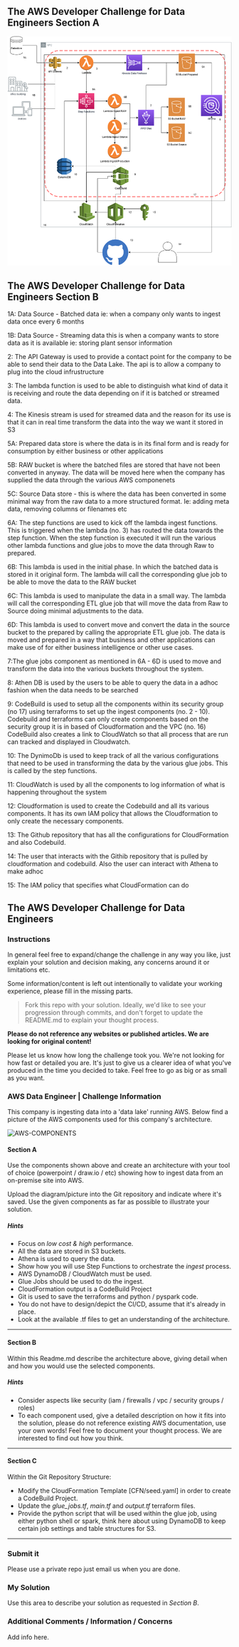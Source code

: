 ## The AWS Developer Challenge for Data Engineers Section A
![SectionA](/media/BMWInterviewDiagramV2.png)

## The AWS Developer Challenge for Data Engineers Section B

1A: Data Source - Batched data ie: when a company only wants to ingest data once every 6 months

1B: Data Source - Streaming data this is when a company wants to store data as it is available ie: storing plant sensor information

2: The API Gateway is used to provide a contact point for the company to be able to send their data to the Data Lake. The api is to allow a company to plug into the cloud infrustructure

3: The lambda function is used to be able to distinguish what kind of data it is receiving and route the data depending on if it is batched or streamed data.

4: The Kinesis stream is used for streamed data and the reason for its use is that it can in real time transform the data into the way we want it stored in S3

5A: Prepared data store is where the data is in its final form and is ready for consumption by either business or other applications

5B: RAW bucket is where the batched files are stored that have not been converted in anyway. The data will be moved here when the company has supplied the data through the various AWS componenets

5C: Source Data store -  this is where the data has been converted in some minimal way from the raw data to a more structured format. Ie: adding meta data, removing columns or filenames etc

6A: The step functions are used to kick off the lambda ingest functions. This is triggered when the lambda (no. 3) has routed the data towards the step function. When the step function is executed it will run the various other lambda functions and glue jobs to move the data through Raw to prepared.

6B: This lambda is used in the initial phase. In which the batched data is stored in it original form. The lambda will call the corresponding glue job to be able to move the data to the RAW bucket

6C: This lambda is used to manipulate the data in a small way. The lambda will call the corresponding ETL glue job that will move the data from Raw to Source doing minimal adjustments to the data.

6D: This lambda is used to convert move and convert the data in the source bucket to the prepared by calling the appropriate ETL glue job. The data is moved and prepared in a way that business and other applications can make use of for either business intelligence or other use cases.

7:The glue jobs component as mentioned in 6A - 6D is used to move and transform the data into the various buckets throughout the system.

8: Athen DB is used by the users to be able to query the data in a adhoc fashion when the data needs to be searched

9: CodeBuild is used to setup all the components within its security group (no 17) using terraforms to set up the ingest components (no. 2 - 10). Codebuild and terraforms can only create components based on the security group it is in based of Cloudformation and the VPC (no. 16) CodeBuild also creates a link to CloudWatch so that all process that are run can tracked and displayed in Cloudwatch.

10: The DynimoDb is used to keep track of all the various configurations that need to be used in transforming the data by the various glue jobs. This is called by the step functions.

11: CloudWatch is used by all the components to log information of what is happening throughout the system

12: Cloudformation is used to create the Codebuild and all its various components. It has its own IAM policy that allows the Cloudformation to only create the necessary components.

13: The Github repository that has all the configurations for CloudFormation and also Codebuild.

14: The user that interacts with the Githib repository that is pulled by cloudformation and codebuild. Also the user can interact with Athena to make adhoc

15: The IAM policy that specifies what CloudFormation can do



## The AWS Developer Challenge for Data Engineers
### Instructions

In general feel free to expand/change the challenge in any way you like, just explain your solution and decision making, any concerns around it or limitations etc.

Some information/content is left out intentionally to validate your working experience, please fill in the missing parts.

> Fork this repo with your solution. Ideally, we'd like to see your progression through commits, and don't forget to update the README.md to explain your thought process.

**Please do not reference any websites or published articles. We are looking for original content!**

Please let us know how long the challenge took you. We're not looking for how fast or detailed you are. It's just to give us a clearer idea of what you've produced in the time you decided to take. Feel free to go as big or as small as you want.

### AWS Data Engineer | Challenge Information

This company is ingesting data into a 'data lake' running AWS. Below find a picture of the AWS components used for this company's architecture. 

![AWS-COMPONENTS](/media/awscp.png)

#### Section A
Use the components shown above and create an architecture with your tool of choice (powerpoint / draw.io / etc) showing how to ingest data from an on-premise site into AWS. 

Upload the diagram/picture into the Git repository and indicate where it's saved. Use the given components as far as possible to illustrate your solution.

##### Hints
* Focus on *low cost & high* performance.
* All the data are stored in S3 buckets.
* Athena is used to query the data.
* Show how you will use Step Functions to orchestrate the *ingest* process.
* AWS DynamoDB / CloudWatch must be used.
* Glue Jobs should be used to do the ingest.
* CloudFormation output is a CodeBuild Project
* Git is used to save the terraforms and python / pyspark code.
* You do not have to design/depict the CI/CD, assume that it's already in place.
* Look at the available .tf files to get an understanding of the architecture.
___

#### Section B
Within this Readme.md describe the architecture above, giving detail when and how you would use the selected components.
##### Hints
* Consider aspects like security (iam / firewalls / vpc / security groups / roles)
* To each component used, give a detailed description on how it fits into the solution, please do not reference existing AWS documentation, use your own words! Feel free to document your thought process. We are interested to find out how you think.
___

#### Section C
Within the Git Repository Structure:
* Modify the CloudFormation Template [CFN/seed.yaml] in order to create a CodeBuild Project.
* Update the _glue_jobs.tf_, _main.tf_ and _output.tf_ terraform files. 
* Provide the python script that will be used within the glue job, using either python shell or spark, think here about using DynamoDB to keep certain job settings and table structures for S3.
___

### Submit it

Please use a private repo just email us when you are done. 

### My Solution 
Use this area to describe your solution as requested in *_Section B_*. 


### Additional Comments / Information / Concerns
Add info here.

